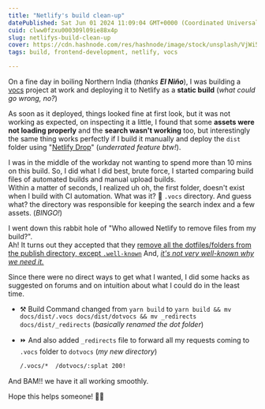 ```yaml
---
title: "Netlify's build clean-up"
datePublished: Sat Jun 01 2024 11:09:04 GMT+0000 (Coordinated Universal Time)
cuid: clww0fzxu000309l09ie88x4p
slug: netlifys-build-clean-up
cover: https://cdn.hashnode.com/res/hashnode/image/stock/unsplash/VjWi56AWQ9k/upload/fe62b51428798f75cc4e9a32c9d76764.jpeg
tags: build, frontend-development, netlify, vocs

---
```


On a fine day in boiling Northern India (*thanks* ***El Niño***), I was building a [vocs](https://vocs.dev/) project at work and deploying it to Netlify as a **static build** (*what could go wrong, no?*)

As soon as it deployed, things looked fine at first look, but it was not working as expected, on inspecting it a little, I found that some **assets were not loading properly** and the **search wasn't working** too, but interestingly the same thing works perfectly if I build it manually and deploy the `dist` folder using "[Netlify Drop](https://app.netlify.com/drop)" (*underrated feature btw!*).

I was in the middle of the workday not wanting to spend more than 10 mins on this build. So, I did what I did best, brute force, I started comparing build files of automated builds and manual upload builds.  
Within a matter of seconds, I realized uh oh, the first folder, doesn't exist when I build with CI automation. What was it? 🥁 `.vocs` directory. And guess what? the directory was responsible for keeping the search index and a few assets. (*BINGO!*)

I went down this rabbit hole of "Who allowed Netlify to remove files from my build?".  
Ah! It turns out they accepted that they [remove all the dotfiles/folders from the publish directory, except `.well-known`](https://answers.netlify.com/t/netlify-deploy-api-removes-files-and-directories-beginning-with-a-period/37728) And, [*it's not very well-known why we need it.*](https://serverfault.com/questions/795467/what-is-the-purpose-of-the-well-known-folder)

Since there were no direct ways to get what I wanted, I did some hacks as suggested on forums and on intuition about what I could do in the least time.

* ⚒️ Build Command changed from `yarn build` to `yarn build && mv docs/dist/.vocs docs/dist/dotvocs && mv _redirects docs/dist/_redirects` (*basically renamed the dot folder*)
    
* ⏩ And also added `_redirects` file to forward all my requests coming to `.vocs` folder to `dotvocs` (*my new directory*)
    
    ```bash
    /.vocs/*  /dotvocs/:splat 200!
    ```
    

And BAM!! we have it all working smoothly.

Hope this helps someone! 🖖🏻